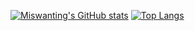 [![Miswanting's GitHub stats](https://github-readme-stats.vercel.app/api?username=miswanting)](https://github.com/anuraghazra/github-readme-stats)
[![Top Langs](https://github-readme-stats.vercel.app/api/top-langs/?username=miswanting&layout=compact)](https://github.com/anuraghazra/github-readme-stats)
<!--
**miswanting/miswanting** is a ✨ _special_ ✨ repository because its `README.md` (this file) appears on your GitHub profile.

Here are some ideas to get you started:

- 🔭 I’m currently working on ...
- 🌱 I’m currently learning ...
- 👯 I’m looking to collaborate on ...
- 🤔 I’m looking for help with ...
- 💬 Ask me about ...
- 📫 How to reach me: ...
- 😄 Pronouns: ...
- ⚡ Fun fact: ...
-->
